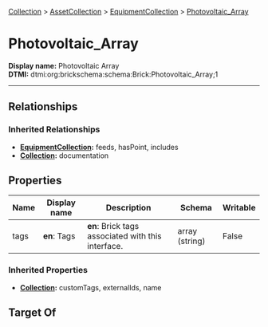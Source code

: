 [Collection](../../Collection.md) > [AssetCollection](../AssetCollection.md) > [EquipmentCollection](EquipmentCollection.md) > [Photovoltaic_Array](#)
# Photovoltaic_Array

**Display name:** Photovoltaic Array<br />
**DTMI:** dtmi:org:brickschema:schema:Brick:Photovoltaic_Array;1

---
## Relationships
### Inherited Relationships
* **[EquipmentCollection](EquipmentCollection.md):** feeds, hasPoint, includes
* **[Collection](../../Collection.md):** documentation
## Properties
|Name|Display name|Description|Schema|Writable|
|-|-|-|-|-|
|tags|**en**: Tags|**en**: Brick tags associated with this interface.|array (string)|False|
### Inherited Properties
* **[Collection](../../Collection.md):** customTags, externalIds, name
## Target Of
